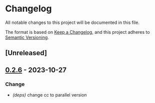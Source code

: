 # Changelog
All notable changes to this project will be documented in this file.

The format is based on [Keep a Changelog](https://keepachangelog.com/en/1.0.0/),
and this project adheres to [Semantic Versioning](https://semver.org/spec/v2.0.0.html).

## [Unreleased]

## [0.2.6](https://github.com/Maroon502/coin-build-tools/compare/v0.2.5...v0.2.6) - 2023-10-27

### Change
- *(deps)* change cc to parallel version
